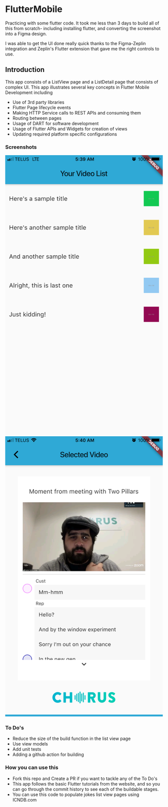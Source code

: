 # FlutterMobile
 Practicing with some flutter code. It took me less than 3 days to build all of this from scratch- including installing flutter, and converting the screenshot into a Figma design. 

I was able to get the UI done really quick thanks to the Figma-Zeplin integration and Zeplin's Flutter extension that gave me the right controls to use. 

## Introduction

This app consists of a ListView page and a ListDetail page that consists of complex UI. This app illustrates several key concepts in Flutter Mobile Development including

* Use of 3rd party libraries
* Flutter Page lifecycle events
* Making HTTP Service calls to REST APIs and consuming them
* Routing between pages
* Usage of DART for software development
* Usage of Flutter APIs and Widgets for creation of views
* Updating required platform specific configurations

### Screenshots

![Home page screenshot](/Screenshots/IMG_1113.PNG "Home page")
![List Detail page screenshot](/Screenshots/IMG_1114.PNG "List Detail page")

### To Do's

* Reduce the size of the build function in the list view page
* Use view models
* Add unit tests
* Adding a github action for building

### How you can use this

* Fork this repo and Create a PR if you want to tackle any of the To Do's
* This app follows the basic Flutter tutorials from the website, and so you can go through the commit history to see each of the buildable stages.
* You can use this code to populate jokes list view pages using ICNDB.com
